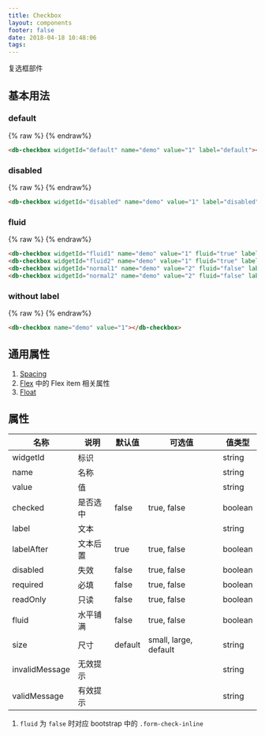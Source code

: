 ```yaml
---
title: Checkbox
layout: components
footer: false
date: 2018-04-18 10:48:06
tags:
---
```


复选框部件

## 基本用法

### default
{% raw %}
<db-checkbox widgetId="defaultDemo" name="demo" value="1" label="default"></db-checkbox>
{% endraw%}
```html
<db-checkbox widgetId="default" name="demo" value="1" label="default"></db-checkbox>
```

### disabled
{% raw %}
<db-checkbox widgetId="disabled" name="demo" value="1" label="disabled" disabled="true"></db-checkbox>
{% endraw%}
```html
<db-checkbox widgetId="disabled" name="demo" value="1" label="disabled" disabled="true"></db-checkbox>
```

### fluid
{% raw %}
<db-checkbox widgetId="fluidcheckbox1" name="demo" value="1" fluid="true" label="fluid demo1"></db-checkbox>
<db-checkbox widgetId="fluidcheckbox2" name="demo" value="1" fluid="true" label="fluid demo2"></db-checkbox>
<db-checkbox widgetId="normal1" name="demo" value="2" fluid="false" label="default demo1"></db-checkbox>
<db-checkbox widgetId="normal2" name="demo" value="2" fluid="false" label="default demo2"></db-checkbox>
{% endraw%}
```html
<db-checkbox widgetId="fluid1" name="demo" value="1" fluid="true" label="fluid demo1"></db-checkbox>
<db-checkbox widgetId="fluid2" name="demo" value="1" fluid="true" label="fluid demo2"></db-checkbox>
<db-checkbox widgetId="normal1" name="demo" value="2" fluid="false" label="default demo1"></db-checkbox>
<db-checkbox widgetId="normal2" name="demo" value="2" fluid="false" label="default demo2"></db-checkbox>
```

### without label
{% raw %}
<db-checkbox name="demo" value="1"></db-checkbox>
{% endraw%}
```html
<db-checkbox name="demo" value="1"></db-checkbox>
```

## 通用属性

1. [Spacing](../Utilities/Spacing.html)
1. [Flex](../Utilities/Flex.html) 中的 Flex item 相关属性
1. [Float](../Utilities/Float.html)

## 属性

| 名称  | 说明 | 默认值 | 可选值 | 值类型 |
| ----- | ------ | ----- | ----- | --------- |
| widgetId | 标识 | | | string |
| name | 名称 | | | string |
| value | 值 | | | string |
| checked | 是否选中 | false | true, false | boolean |
| label | 文本 | | | string |
| labelAfter | 文本后置 | true | true, false | boolean |
| disabled | 失效 | false | true, false | boolean |
| required | 必填 | false | true, false | boolean |
| readOnly | 只读 | false | true, false | boolean |
| fluid | 水平铺满 | false | true, false | boolean |
| size | 尺寸 | default | small, large, default | string |
| invalidMessage | 无效提示 | | | string |
| validMessage | 有效提示 | | | string |

1. `fluid` 为 `false` 时对应 bootstrap 中的 `.form-check-inline`